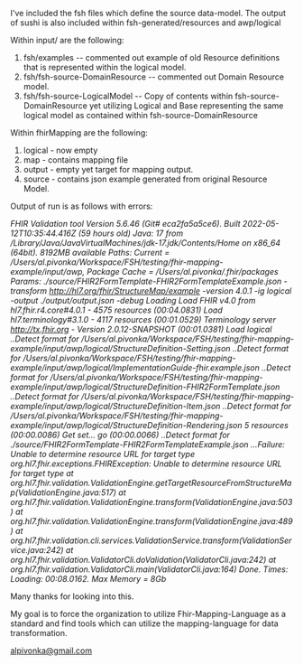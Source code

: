 I've included the fsh files which define the source data-model.
The output of sushi is also included within fsh-generated/resources and awp/logical

Within input/ are the following:

1. fsh/examples -- commented out example of old Resource definitions that is represented within the logical model.
2. fsh/fsh-source-DomainResource -- commented out Domain Resource model.
3. fsh/fsh-source-LogicalModel -- Copy of contents within fsh-source-DomainResource yet utilizing Logical and Base representing the same logical model as contained within fsh-source-DomainResource


Within fhirMapping are the following:
1. logical - now empty
2. map - contains mapping file
3. output - empty yet target for mapping output.
4. source - contains json example generated from original Resource Model. 


Output of run is as follows with errors:

*FHIR Validation tool Version 5.6.46 (Git# eca2fa5a5ce6). Built 2022-05-12T10:35:44.416Z (59 hours old)
  Java:   17 from /Library/Java/JavaVirtualMachines/jdk-17.jdk/Contents/Home on x86_64 (64bit). 8192MB available
  Paths:  Current = /Users/al.pivonka/Workspace/FSH/testing/fhir-mapping-example/input/awp, Package Cache = /Users/al.pivonka/.fhir/packages
  Params: ./source/FHIR2FormTemplate-FHIR2FormTemplateExample.json -transform http://hl7.org/fhir/StructureMap/example -version 4.0.1 -ig logical -output ./output/output.json -debug
Loading
  Load FHIR v4.0 from hl7.fhir.r4.core#4.0.1 - 4575 resources (00:04.0831)
  Load hl7.terminology#3.1.0 - 4117 resources (00:01.0529)
  Terminology server http://tx.fhir.org - Version 2.0.12-SNAPSHOT (00:01.0381)
  Load logical   ..Detect format for /Users/al.pivonka/Workspace/FSH/testing/fhir-mapping-example/input/awp/logical/StructureDefinition-Setting.json
   ..Detect format for /Users/al.pivonka/Workspace/FSH/testing/fhir-mapping-example/input/awp/logical/ImplementationGuide-fhir.example.json
   ..Detect format for /Users/al.pivonka/Workspace/FSH/testing/fhir-mapping-example/input/awp/logical/StructureDefinition-FHIR2FormTemplate.json
   ..Detect format for /Users/al.pivonka/Workspace/FSH/testing/fhir-mapping-example/input/awp/logical/StructureDefinition-Item.json
   ..Detect format for /Users/al.pivonka/Workspace/FSH/testing/fhir-mapping-example/input/awp/logical/StructureDefinition-Rendering.json
  5 resources (00:00.0086)
  Get set...  go (00:00.0066)
   ..Detect format for ./source/FHIR2FormTemplate-FHIR2FormTemplateExample.json
 ...Failure: Unable to determine resource URL for target type
org.hl7.fhir.exceptions.FHIRException: Unable to determine resource URL for target type
        at org.hl7.fhir.validation.ValidationEngine.getTargetResourceFromStructureMap(ValidationEngine.java:517)
        at org.hl7.fhir.validation.ValidationEngine.transform(ValidationEngine.java:503)
        at org.hl7.fhir.validation.ValidationEngine.transform(ValidationEngine.java:489)
        at org.hl7.fhir.validation.cli.services.ValidationService.transform(ValidationService.java:242)
        at org.hl7.fhir.validation.ValidatorCli.doValidation(ValidatorCli.java:242)
        at org.hl7.fhir.validation.ValidatorCli.main(ValidatorCli.java:164)
Done. Times: Loading: 00:08.0162. Max Memory = 8Gb*

Many thanks for looking into this. 

My goal is to force the organization to utilize Fhir-Mapping-Language as a standard and find tools which can utilize the mapping-language for data transformation. 


alpivonka@gmail.com
